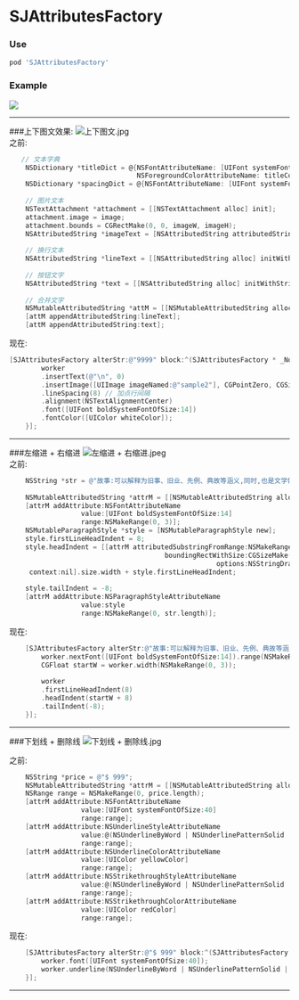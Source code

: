 # SJAttributesFactory

### Use
```ruby
pod 'SJAttributesFactory'
```

### Example

<img src="https://github.com/changsanjiang/SJAttributesFactory/blob/master/SJAttributesFactory/ex.gif" />

___
###上下图文效果:
![上下图文.jpg](http://upload-images.jianshu.io/upload_images/2318691-e92f48d24e29ae61.jpg?imageMogr2/auto-orient/strip%7CimageView2/2/w/1240)    
之前:
```Objective-C
   // 文本字典
    NSDictionary *titleDict = @{NSFontAttributeName: [UIFont systemFontOfSize:fontSize],
                                NSForegroundColorAttributeName: titleColor};
    NSDictionary *spacingDict = @{NSFontAttributeName: [UIFont systemFontOfSize:spacing]};
    
    // 图片文本
    NSTextAttachment *attachment = [[NSTextAttachment alloc] init];
    attachment.image = image;
    attachment.bounds = CGRectMake(0, 0, imageW, imageH);
    NSAttributedString *imageText = [NSAttributedString attributedStringWithAttachment:attachment];
    
    // 换行文本
    NSAttributedString *lineText = [[NSAttributedString alloc] initWithString:@"\n\n" attributes:spacingDict];
    
    // 按钮文字
    NSAttributedString *text = [[NSAttributedString alloc] initWithString:title attributes:titleDict];
    
    // 合并文字
    NSMutableAttributedString *attM = [[NSMutableAttributedString alloc] initWithAttributedString:imageText];
    [attM appendAttributedString:lineText];
    [attM appendAttributedString:text];
```
现在:
```Objective-C
[SJAttributesFactory alterStr:@"9999" block:^(SJAttributesFactory * _Nonnull worker) {
        worker
        .insertText(@"\n", 0)
        .insertImage([UIImage imageNamed:@"sample2"], CGPointZero, CGSizeMake(50, 50), 0)
        .lineSpacing(8) // 加点行间隔
        .alignment(NSTextAlignmentCenter)
        .font([UIFont boldSystemFontOfSize:14])
        .fontColor([UIColor whiteColor]);
    }];
```
___

###左缩进 + 右缩进
![左缩进 + 右缩进.jpeg](http://upload-images.jianshu.io/upload_images/2318691-9823aa20d6789463.jpeg?imageMogr2/auto-orient/strip%7CimageView2/2/w/1240)    
之前:
```Objective-C
    NSString *str = @"故事:可以解释为旧事、旧业、先例、典故等涵义,同时,也是文学体裁的一种,侧重于事情过程的描述,强调情节跌宕起伏,从而阐发道理或者价值观。";
    
    NSMutableAttributedString *attrM = [[NSMutableAttributedString alloc] initWithString:str];
    [attrM addAttribute:NSFontAttributeName
                  value:[UIFont boldSystemFontOfSize:14]
                  range:NSMakeRange(0, 3)];
    NSMutableParagraphStyle *style = [NSMutableParagraphStyle new];
    style.firstLineHeadIndent = 8;
    style.headIndent = [[attrM attributedSubstringFromRange:NSMakeRange(0, 3)]
                                       boundingRectWithSize:CGSizeMake(CGFLOAT_MAX, CGFLOAT_MAX)
                                                    options:NSStringDrawingUsesLineFragmentOrigin | NSStringDrawingUsesFontLeading
     context:nil].size.width + style.firstLineHeadIndent;
    
    style.tailIndent = -8;
    [attrM addAttribute:NSParagraphStyleAttributeName
                  value:style
                  range:NSMakeRange(0, str.length)];
```
现在:
```Objective-C
    [SJAttributesFactory alterStr:@"故事:可以解释为旧事、旧业、先例、典故等涵义,同时,也是文学体裁的一种,侧重于事情过程的描述,强调情节跌宕起伏,从而阐发道理或者价值观。" block:^(SJAttributesFactory * _Nonnull worker) {
        worker.nextFont([UIFont boldSystemFontOfSize:14]).range(NSMakeRange(0, 3));
        CGFloat startW = worker.width(NSMakeRange(0, 3));
    
        worker
        .firstLineHeadIndent(8)
        .headIndent(startW + 8)
        .tailIndent(-8);       
    }];
```
___
###下划线 + 删除线
![下划线 + 删除线.jpg](http://upload-images.jianshu.io/upload_images/2318691-f9babe81194300fa.jpg?imageMogr2/auto-orient/strip%7CimageView2/2/w/1240)    

之前:
```Objective-C
    NSString *price = @"$ 999";
    NSMutableAttributedString *attrM = [[NSMutableAttributedString alloc] initWithString:price];
    NSRange range = NSMakeRange(0, price.length);
    [attrM addAttribute:NSFontAttributeName
                  value:[UIFont systemFontOfSize:40]
                  range:range];
    [attrM addAttribute:NSUnderlineStyleAttributeName
                  value:@(NSUnderlineByWord | NSUnderlinePatternSolid | NSUnderlineStyleDouble)
                  range:range];
    [attrM addAttribute:NSUnderlineColorAttributeName
                  value:[UIColor yellowColor]
                  range:range];
    [attrM addAttribute:NSStrikethroughStyleAttributeName
                  value:@(NSUnderlineByWord | NSUnderlinePatternSolid | NSUnderlineStyleDouble)
                  range:range];
    [attrM addAttribute:NSStrikethroughColorAttributeName
                  value:[UIColor redColor]
                  range:range];
```
现在:
```Objective-C
    [SJAttributesFactory alterStr:@"$ 999" block:^(SJAttributesFactory * _Nonnull worker) {
        worker.font([UIFont systemFontOfSize:40]);
        worker.underline(NSUnderlineByWord | NSUnderlinePatternSolid | NSUnderlineStyleDouble, [UIColor yellowColor]).strikethrough(NSUnderlineByWord | NSUnderlinePatternSolid | NSUnderlineStyleDouble, [UIColor redColor]);
    }];
```
___

